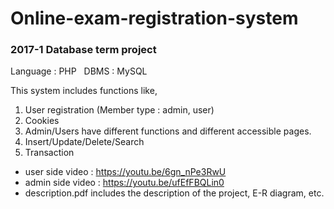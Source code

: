 # Online-exam-registration-system
### 2017-1 Database term project  

Language : PHP  
DBMS : MySQL  

This system includes functions like,
1) User registration (Member type : admin, user)  
2) Cookies  
3) Admin/Users have different functions and different accessible pages.  
4) Insert/Update/Delete/Search  
5) Transaction  

* user side video : https://youtu.be/6gn_nPe3RwU  
* admin side video : https://youtu.be/ufEfFBQLin0  
* description.pdf includes the description of the project, E-R diagram, etc.
